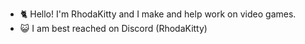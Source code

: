 - 🐈 Hello! I'm RhodaKitty and I make and help work on video games.
- 😺 I am best reached on Discord (RhodaKitty)
